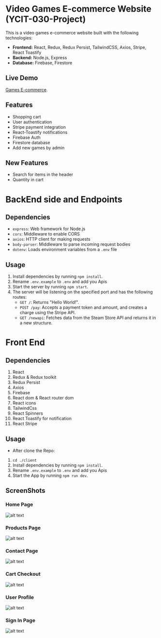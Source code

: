 # Video Games E-commerce Website (YCIT-030-Project)

This is a video games e-commerce website built with the following technologies:

- **Frontend:** React, Redux, Redux Persist, TailwindCSS, Axios, Stripe, React Toastify
- **Backend:** Node.js, Express
- **Database:** Firebase, Firestore

## Live Demo

[Games E-commerce](https://gamesst.netlify.app/ "PROJECT YCT-30").

## Features

- Shopping cart
- User authentication
- Stripe payment integration
- React-Toastify notifications
- Firebase Auth
- Firestore database
- Add new games by admin

## New Features

- Search for items in the header
- Quantity in cart

# BackEnd side and Endpoints

## Dependencies

- `express`: Web framework for Node.js
- `cors`: Middleware to enable CORS
- `axios`: HTTP client for making requests
- `body-parser`: Middleware to parse incoming request bodies
- `dotenv`: Loads environment variables from a `.env` file

## Usage

1. Install dependencies by running `npm install`.
2. Rename `.env.example` to `.env` and add you Apis
3. Start the server by running `npm start`.
4. The server will be listening on the specified port and has the following routes:
   - `GET /`: Returns "Hello World!".
   - `POST /pay`: Accepts a payment token and amount, and creates a charge using the Stripe API.
   - `GET /newapi`: Fetches data from the Steam Store API and returns it in a new structure.

# Front End

## Dependencies

1. React
2. Redux & Redux toolkit
3. Redux Persist
4. Axios
5. Firebase
6. React dom & React router dom
7. React icons
8. TailwindCss
9. React Spinners
10. React Toastify for notification
11. React Stripe

## Usage

- After clone the Repo:

1.  `cd ./client`
2.  Install dependencies by running `npm install`.
3.  Rename `.env.example` to `.env` and add you Apis
4.  Start the App by running `npm run dev`.

## ScreenShots

### Home Page

![alt text](./screenshots/HomePage.png)

### Products Page

![alt text](./screenshots/ProductsPage.png)

### Contact Page

![alt text](./screenshots/ContactPage.png)

### Cart Checkout

![alt text](./screenshots/cart.png)

### User Profile

![alt text](./screenshots/profile.png)

### Sign In Page

![alt text](./screenshots/signin.png)
